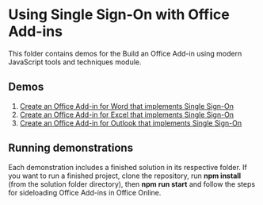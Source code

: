 # Using Single Sign-On with Office Add-ins

This folder contains demos for the Build an Office Add-in using modern JavaScript tools and techniques module.

## Demos

1. [Create an Office Add-in for Word that implements Single Sign-On](/01%20-%20Word%20Add-in%20SSO)
1. [Create an Office Add-in for Excel that implements Single Sign-On](/02%20-%20Excel%20Add-in%20SSO)
1. [Create an Office Add-in for Outlook that implements Single Sign-On](/03%20-%20Outlook%20Add-in%20SSO)

## Running demonstrations

Each demonstration includes a finished solution in its respective folder. If you want to run a finished project, clone the repository, run **npm install** (from the solution folder directory), then **npm run start** and follow the steps for sideloading Office Add-ins in Office Online.
